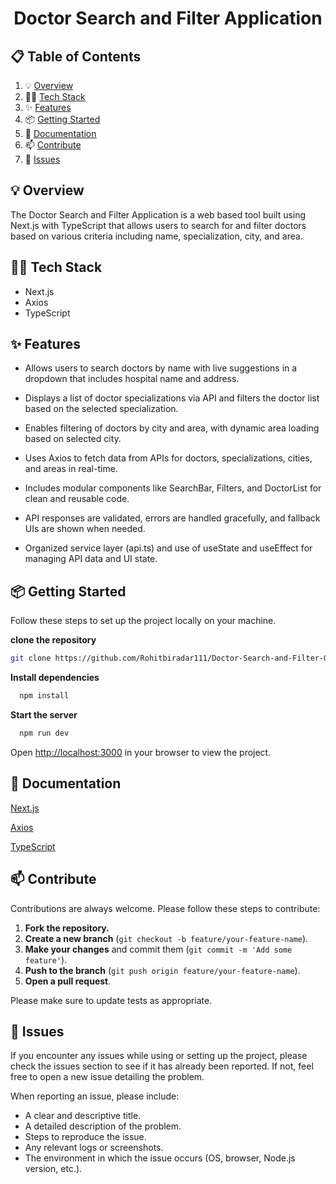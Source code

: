 <h1 align="center">Doctor Search and Filter Application</h1>

## 📋 <a name="table">Table of Contents</a>

1. 💡 [Overview](#overview)
2. 👩‍💻 [Tech Stack](#tech-stack)
3. ✨ [Features](#features)
4. 📦 [Getting Started](#getting-started)
5. 📖 [Documentation](#documentation)
6. 📫 [Contribute](#contribute)
7. 🐛 [Issues](#issues)

## <a name="overview">💡 Overview</a>

The Doctor Search and Filter Application is a web based tool built using Next.js with TypeScript that allows users to search for and filter doctors based on various criteria including name, specialization, city, and area.

## <a name="tech-stack">👩‍💻 Tech Stack</a>

- Next.js
- Axios
- TypeScript

## <a name="features">✨ Features</a>

- Allows users to search doctors by name with live suggestions in a dropdown that includes hospital name and address.

- Displays a list of doctor specializations via API and filters the doctor list based on the selected specialization.

- Enables filtering of doctors by city and area, with dynamic area loading based on selected city.

- Uses Axios to fetch data from APIs for doctors, specializations, cities, and areas in real-time.

- Includes modular components like SearchBar, Filters, and DoctorList for clean and reusable code.

- API responses are validated, errors are handled gracefully, and fallback UIs are shown when needed.

- Organized service layer (api.ts) and use of useState and useEffect for managing API data and UI state.

## <a name="getting-started">📦 Getting Started</a>

Follow these steps to set up the project locally on your machine.

**clone the repository**

```bash
git clone https://github.com/Rohitbiradar111/Doctor-Search-and-Filter-QuickOPD.git
```

**Install dependencies**

```bash
  npm install
```

**Start the server**

```bash
  npm run dev
```

Open [http://localhost:3000](http://localhost:3000) in your browser to view the project.

## <a name="documentation">📖 Documentation</a>

[Next.js](https://nextjs.org/)

[Axios](https://axios-http.com/)

[TypeScript](https://www.typescriptlang.org/)

## <a name="contribute">📫 Contribute</a>

Contributions are always welcome. Please follow these steps to contribute:

1. **Fork the repository.**
2. **Create a new branch** (`git checkout -b feature/your-feature-name`).
3. **Make your changes** and commit them (`git commit -m 'Add some feature'`).
4. **Push to the branch** (`git push origin feature/your-feature-name`).
5. **Open a pull request**.

Please make sure to update tests as appropriate.

## <a name="issues">🐛 Issues</a>

If you encounter any issues while using or setting up the project, please check the issues section to see if it has already been reported. If not, feel free to open a new issue detailing the problem.

When reporting an issue, please include:

- A clear and descriptive title.
- A detailed description of the problem.
- Steps to reproduce the issue.
- Any relevant logs or screenshots.
- The environment in which the issue occurs (OS, browser, Node.js version, etc.).

